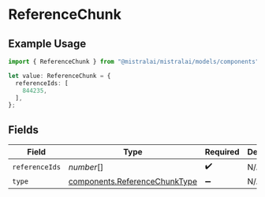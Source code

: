# ReferenceChunk

## Example Usage

```typescript
import { ReferenceChunk } from "@mistralai/mistralai/models/components";

let value: ReferenceChunk = {
  referenceIds: [
    844235,
  ],
};
```

## Fields

| Field                                                                          | Type                                                                           | Required                                                                       | Description                                                                    |
| ------------------------------------------------------------------------------ | ------------------------------------------------------------------------------ | ------------------------------------------------------------------------------ | ------------------------------------------------------------------------------ |
| `referenceIds`                                                                 | *number*[]                                                                     | :heavy_check_mark:                                                             | N/A                                                                            |
| `type`                                                                         | [components.ReferenceChunkType](../../models/components/referencechunktype.md) | :heavy_minus_sign:                                                             | N/A                                                                            |